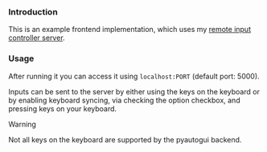 ### Introduction

This is an example frontend implementation, which uses my [remote input controller server](https://github.com/SEB010105/remote-input-controller-server).

### Usage

After running it you can access it using `localhost:PORT` (default port: 5000).

Inputs can be sent to the server by either using the keys on the keyboard or by enabling keyboard syncing, via checking the option checkbox, and pressing keys on your keyboard.

>[!warning]
>Not all keys on the keyboard are supported by the pyautogui backend.
